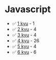 # Javascript
* :white_check_mark: [1 kyu](/codewars/solutions/javascript/1%20kyu) - 1
* :white_check_mark: [2 kyu](/codewars/solutions/javascript/2%20kyu) - 4
* :white_check_mark: [3 kyu](/codewars/solutions/javascript/3%20kyu) - 4
* :white_check_mark: [4 kyu](/codewars/solutions/javascript/4%20kyu) - 26
* :white_check_mark: [5 kyu](/codewars/solutions/javascript/5%20kyu) - 4
* :white_check_mark: [6 kyu](/codewars/solutions/javascript/6%20kyu) - 6